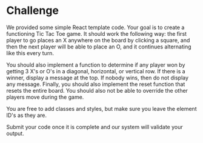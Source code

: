 # Challenge

We provided some simple React template code. Your goal is to create a functioning Tic Tac Toe game. It should work the following way: the first player to go places an X anywhere on the board by clicking a square, and then the next player will be able to place an O, and it continues alternating like this every turn. 

You should also implement a function to determine if any player won by getting 3 X's or O's in a diagonal, horizontal, or vertical row. If there is a winner, display a message at the top. If nobody wins, then do not display any message. Finally, you should also implement the reset function that resets the entire board. You should also not be able to override the other players move during the game. 

You are free to add classes and styles, but make sure you leave the element ID's as they are. 

Submit your code once it is complete and our system will validate your output.
